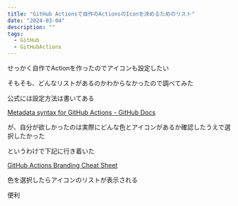 ```yaml
---
title: "GitHub Actionsで自作のActionsのIconを決めるためのリスト"
date: "2024-03-04"
description: ""
tags:
  - GitHub
  - GitHubActions
---
```


せっかく自作でActionを作ったのでアイコンも設定したい

そもそも、どんなリストがあるのかわからなかったので調べてみた

公式には設定方法は書いてある

[Metadata syntax for GitHub Actions - GitHub Docs](https://docs.github.com/en/actions/creating-actions/metadata-syntax-for-github-actions#branding)

が、自分が欲しかったのは実際にどんな色とアイコンがあるか確認したうえで選択したかった

というわけで下記に行き着いた

[GitHub Actions Branding Cheat Sheet](https://haya14busa.github.io/github-action-brandings/)

色を選択したらアイコンのリストが表示される

便利
